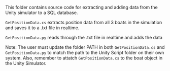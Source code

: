 This folder contains source code for extracting and adding data from the Unity simulator to a SQL database.

``GetPositionData.cs`` extracts position data from all 3 boats in the simulation and saves it to a .txt file in realtime.

``GetPositionData.py`` reads through the .txt file in realtime and adds the data 

Note: The user must update the folder PATH in both ``GetPositionData.cs`` and ``GetPositionData.py`` to match the path to the Unity Script folder on their own system. Also, remember to attatch ``GetPositionData.cs`` to the boat object in the Unity Simulator.  